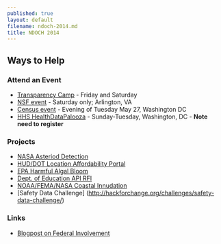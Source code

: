 ```yaml
---
published: true
layout: default
filename: ndoch-2014.md
title: NDOCH 2014
---
```



## Ways to Help

### Attend an Event
* [Transparency Camp]() - Friday and Saturday
* [NSF event](http://hackforchange.org/events/northern-virginia-national-day-of-civic-hacking/) - Saturday only; Arlington, VA
* [Census event](http://hackforchange.org/events/lean-data-product-development-with-us-census/) - Evening of Tuesday May 27, Washington  DC
* [HHS HealthDataPalooza](http://healthdatapalooza.org/) - Sunday-Tuesday, Washington, DC - **Note need to register**

### Projects
* [NASA Asteriod Detection](http://hackforchange.org/challenges/asteroid-detection-network/)
* [HUD/DOT Location Affordability Portal](http://hackforchange.org/challenges/easy-access-to-location-affordability-data/)
* [EPA Harmful Algal Bloom](http://hackforchange.org/challenges/harmful-algal-bloom-hab/)
* [Dept. of Education API RFI](http://hackforchange.org/challenges/innovative-access-to-education-data/)
* [NOAA/FEMA/NASA Coastal Innudation](http://hackforchange.org/challenges/coastal-inundation-in-your-community/)
* [Safety Data Challenge] (http://hackforchange.org/challenges/safety-data-challenge/)

### Links
* [Blogpost on Federal Involvement](https://www.digitalgov.gov/2014/05/15/the-federal-list-of-hackforchange-projects/)
